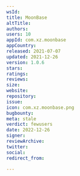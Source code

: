 ```yaml
---
wsId: 
title: MoonBase
altTitle: 
authors: 
users: 10
appId: com.xz.moonbase
appCountry: 
released: 2021-07-07
updated: 2021-12-26
version: 1.0.6
stars: 
ratings: 
reviews: 
size: 
website: 
repository: 
issue: 
icon: com.xz.moonbase.png
bugbounty: 
meta: stale
verdict: fewusers
date: 2022-12-26
signer: 
reviewArchive: 
twitter: 
social: 
redirect_from: 

---
```


